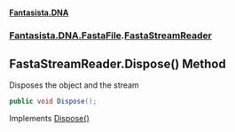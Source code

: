 #### [Fantasista.DNA](index.md 'index')
### [Fantasista.DNA.FastaFile](Fantasista.DNA.FastaFile.md 'Fantasista.DNA.FastaFile').[FastaStreamReader](Fantasista.DNA.FastaFile.FastaStreamReader.md 'Fantasista.DNA.FastaFile.FastaStreamReader')

## FastaStreamReader.Dispose() Method

Disposes the object and the stream

```csharp
public void Dispose();
```

Implements [Dispose()](https://docs.microsoft.com/en-us/dotnet/api/System.IDisposable.Dispose 'System.IDisposable.Dispose')